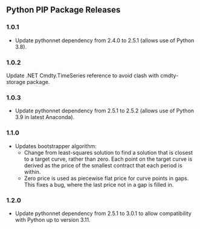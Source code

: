 
## Python PIP Package Releases
### 1.0.1
* Update pythonnet dependency from 2.4.0 to 2.5.1 (allows use of Python 3.8).

### 1.0.2
Update .NET Cmdty.TimeSeries reference to avoid clash with cmdty-storage package.

### 1.0.3
* Update pythonnet dependency from 2.5.1 to 2.5.2 (allows use of Python 3.9 in latest Anaconda).

### 1.1.0
* Updates bootstrapper algorithm:
	* Change from least-squares solution to find a solution that is closest to a target curve, rather than zero. 
	Each point on the target curve is derived as the price of the smallest contract that each period is within.
	* Zero price is used as piecewise flat price for curve points in gaps. This fixes a bug, where the last price not in a gap is filled in.

### 1.2.0
* Update pythonnet dependency from 2.5.1 to 3.0.1 to allow compatibility with Python up to version 3.11.
